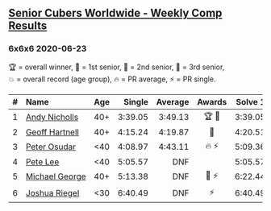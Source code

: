 <style>table {white-space: nowrap;}</style>

## [Senior Cubers Worldwide - Weekly Comp Results](/scw-comp/results/)
### 6x6x6 2020-06-23

<span style="white-space: nowrap;">🏆 = overall winner</span>, <span style="white-space: nowrap;">🥇 = 1st senior</span>, <span style="white-space: nowrap;">🥈 = 2nd senior</span>, <span style="white-space: nowrap;">🥉 = 3rd senior</span>, <span style="white-space: nowrap;">💥 = overall record (age group)</span>, <span style="white-space: nowrap;">🔥 = PR average</span>, <span style="white-space: nowrap;">⚡ = PR single</span>.

| # | Name | Age | Single | Average | Awards | Solve 1 | Solve 2 | Solve 3 | Video |
| :--: | :-- | :--: | --: | --: | :--: | --: | --: | --: | :-- |
| 1 | [Andy Nicholls](../../persons/andy_nicholls/666.md) | 40+ | 3:39.05 | 3:49.13 | 🏆 🥇 | 3:39.05 | 3:46.77 | 4:01.56 | [Link](https://www.facebook.com/events/268636114456043?view=permalink&id=279551773364477) |
| 2 | [Geoff Hartnell](../../persons/geoff_hartnell/666.md) | 40+ | 4:15.24 | 4:19.87 | 🥈 | 4:20.51 | 4:15.24 | 4:23.87 | [Link](https://www.facebook.com/events/268636114456043?view=permalink&id=270223450963976) |
| 3 | [Peter Osudar](../../persons/peter_osudar/666.md) | <40 | 4:08.97 | 4:43.11 | 🔥 ⚡ | 5:09.36 | 4:08.97 | 4:51.00 | [Link](https://www.facebook.com/events/268636114456043?view=permalink&id=276193687033619) |
| 4 | [Pete Lee](../../persons/pete_lee/666.md) | <40 | 5:05.57 | DNF |  | 5:05.57 | 5:24.81 | DNS | [Link](https://www.facebook.com/events/268636114456043?view=permalink&id=269490254370629) |
| 5 | [Michael George](../../persons/michael_george/666.md) | 40+ | 5:13.38 | DNF | 🥉 ⚡ | 6:22.44 | 5:13.38 | DNS | [Link](https://www.facebook.com/events/268636114456043?view=permalink&id=281297979856523) |
| 6 | [Joshua Riegel](../../persons/joshua_riegel/666.md) | <30 | 6:40.49 | DNF | ⚡ | 6:40.49 | 6:59.26 | DNS | [Link](https://www.facebook.com/events/268636114456043?view=permalink&id=277021946950793) |

<!-- Global site tag (gtag.js) - Google Analytics -->
<script async src="https://www.googletagmanager.com/gtag/js?id=UA-86348435-3"></script>
<script>window.dataLayer = window.dataLayer || []; function gtag() {dataLayer.push(arguments);} gtag('js', new Date()); gtag('config', 'UA-86348435-3');</script>

